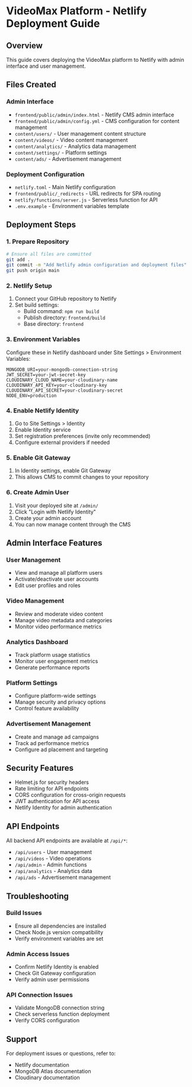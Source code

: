 # VideoMax Platform - Netlify Deployment Guide

## Overview
This guide covers deploying the VideoMax platform to Netlify with admin interface and user management.

## Files Created

### Admin Interface
- `frontend/public/admin/index.html` - Netlify CMS admin interface
- `frontend/public/admin/config.yml` - CMS configuration for content management
- `content/users/` - User management content structure
- `content/videos/` - Video content management
- `content/analytics/` - Analytics data management
- `content/settings/` - Platform settings
- `content/ads/` - Advertisement management

### Deployment Configuration
- `netlify.toml` - Main Netlify configuration
- `frontend/public/_redirects` - URL redirects for SPA routing
- `netlify/functions/server.js` - Serverless function for API
- `.env.example` - Environment variables template

## Deployment Steps

### 1. Prepare Repository
```bash
# Ensure all files are committed
git add .
git commit -m "Add Netlify admin configuration and deployment files"
git push origin main
```

### 2. Netlify Setup
1. Connect your GitHub repository to Netlify
2. Set build settings:
   - Build command: `npm run build`
   - Publish directory: `frontend/build`
   - Base directory: `frontend`

### 3. Environment Variables
Configure these in Netlify dashboard under Site Settings > Environment Variables:

```
MONGODB_URI=your-mongodb-connection-string
JWT_SECRET=your-jwt-secret-key
CLOUDINARY_CLOUD_NAME=your-cloudinary-name
CLOUDINARY_API_KEY=your-cloudinary-key
CLOUDINARY_API_SECRET=your-cloudinary-secret
NODE_ENV=production
```

### 4. Enable Netlify Identity
1. Go to Site Settings > Identity
2. Enable Identity service
3. Set registration preferences (invite only recommended)
4. Configure external providers if needed

### 5. Enable Git Gateway
1. In Identity settings, enable Git Gateway
2. This allows CMS to commit changes to your repository

### 6. Create Admin User
1. Visit your deployed site at `/admin/`
2. Click "Login with Netlify Identity"
3. Create your admin account
4. You can now manage content through the CMS

## Admin Interface Features

### User Management
- View and manage all platform users
- Activate/deactivate user accounts
- Edit user profiles and roles

### Video Management
- Review and moderate video content
- Manage video metadata and categories
- Monitor video performance metrics

### Analytics Dashboard
- Track platform usage statistics
- Monitor user engagement metrics
- Generate performance reports

### Platform Settings
- Configure platform-wide settings
- Manage security and privacy options
- Control feature availability

### Advertisement Management
- Create and manage ad campaigns
- Track ad performance metrics
- Configure ad placement and targeting

## Security Features

- Helmet.js for security headers
- Rate limiting for API endpoints
- CORS configuration for cross-origin requests
- JWT authentication for API access
- Netlify Identity for admin authentication

## API Endpoints

All backend API endpoints are available at `/api/*`:
- `/api/users` - User management
- `/api/videos` - Video operations
- `/api/admin` - Admin functions
- `/api/analytics` - Analytics data
- `/api/ads` - Advertisement management

## Troubleshooting

### Build Issues
- Ensure all dependencies are installed
- Check Node.js version compatibility
- Verify environment variables are set

### Admin Access Issues
- Confirm Netlify Identity is enabled
- Check Git Gateway configuration
- Verify admin user permissions

### API Connection Issues
- Validate MongoDB connection string
- Check serverless function deployment
- Verify CORS configuration

## Support

For deployment issues or questions, refer to:
- Netlify documentation
- MongoDB Atlas documentation
- Cloudinary documentation